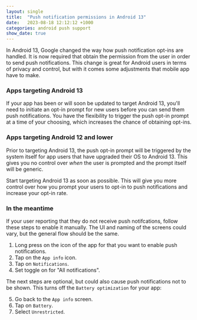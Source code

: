 ```yaml
---
layout: single
title:  "Push notification permissions in Android 13"
date:   2023-08-18 12:12:12 +1000
categories: android push support
show_date: true
---
```


In Android 13, Google changed the way how push notification opt-ins are handled. It is now required that obtain the permission from the user in order to send push notifications. This change is great for Android users in terms of privacy and control, but with it comes some adjustments that mobile app have to make.

### Apps targeting Android 13
If your app has been or will soon be updated to target Android 13, you'll need to initiate an opt-in prompt for new users before you can send them push notifications. You have the flexibility to trigger the push opt-in prompt at a time of your choosing, which increases the chance of obtaining opt-ins.

### Apps targeting Android 12 and lower
Prior to targeting Android 13, the push opt-in prompt will be triggered by the system itself for app users that have upgraded their OS to Android 13. This gives you no control over _when_ the user is prompted and the prompt itself will be generic.

Start targeting Android 13 as soon as possible. This will give you more control over how you prompt your users to opt-in to push notifications and increase your opt-in rate.  

### In the meantime
If your user reporting that they do not receive push notifcations, follow these steps to enable it manually. The UI and naming of the screens could vary, but the general flow should be the same.

1. Long press on the icon of the app for that you want to enable push notifications.
2. Tap on the `App info` icon.
3. Tap on `Notifications`.
4. Set toggle on for "All notifications".

The next steps are optional, but could also cause push notifications not to be shown. This turns off the `Battery optimization` for your app:

5. Go back to the `App info` screen.
6. Tap on `Battery`.
7. Select `Unrestricted`.




